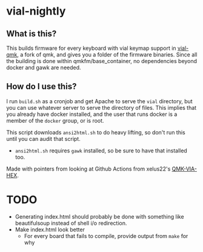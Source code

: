 # vial-nightly

## What is this?

This builds firmware for every keyboard with vial keymap support in [vial-qmk](https://github.com/vial-kb/vial-qmk/), a fork of qmk, and gives you a folder of the firmware binaries. Since all the building is done within qmkfm/base_container, no dependencies beyond docker and gawk are needed.

## How do I use this?

I run `build.sh` as a cronjob and get Apache to serve the `vial` directory, but you can use whatever server to serve the directory of files. This implies that you already have docker installed, and the user that runs docker is a member of the `docker` group, or is root.

This script downloads `ansi2html.sh` to do heavy lifting, so don't run this until you can audit that script.
* `ansi2html.sh` requires `gawk` installed, so be sure to have that installed too.

Made with pointers from looking at Github Actions from xelus22's [QMK-VIA-HEX](https://github.com/Xelus22/QMK-VIA-Hex).

# TODO
* Generating index.html should probably be done with something like beautifulsoup instead of shell i/o redirection.
* Make index.html look better
  * For every board that fails to compile, provide output from `make` for why 
